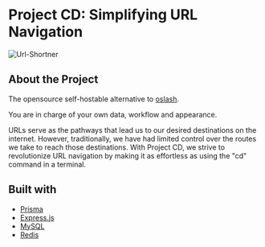 # Project CD: Simplifying URL Navigation

![Url-Shortner](https://dev-to-uploads.s3.amazonaws.com/uploads/articles/vseaj2mpoktp4rd0b7xm.png)

## About the Project

The opensource self-hostable alternative to [oslash](oslash.com).

You are in charge of your own data, workflow and appearance.

URLs serve as the pathways that lead us to our desired destinations on the internet. However, traditionally, we have had limited control over the routes we take to reach those destinations. With Project CD, we strive to revolutionize URL navigation by making it as effortless as using the "cd" command in a terminal.

## Built with

- [Prisma](prisma.io)
- [Express.js](https://expressjs.com/)
- [MySQL](https://www.mysql.com/)
- [Redis](https://redis.io/)
